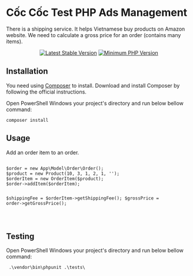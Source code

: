 # Cốc Cốc Test PHP Ads Management

There is a shipping service. It helps Vietnamese buy products on Amazon website. We need to calculate a gross price for an order (contains many items).

<p align="center">
 <a href="https://packagist.org/packages/phpunit/phpunit" rel="nofollow"><img src="https://camo.githubusercontent.com/9b3807037c636145c1db553fb23335eea8561acd/68747470733a2f2f696d672e736869656c64732e696f2f7061636b61676973742f762f706870756e69742f706870756e69742e7376673f7374796c653d666c61742d737175617265" alt="Latest Stable Version" data-canonical-src="https://img.shields.io/packagist/v/phpunit/phpunit.svg?style=flat-square" style="max-width:100%;"></a>
<a href="https://php.net/" rel="nofollow"><img src="https://camo.githubusercontent.com/c34ea040b7fc6a695365456cedaca2ce45d0e084/68747470733a2f2f696d672e736869656c64732e696f2f62616467652f7068702d253345253344253230372e322d3838393242462e7376673f7374796c653d666c61742d737175617265" alt="Minimum PHP Version" data-canonical-src="https://img.shields.io/badge/php-%3E%3D%207.2-8892BF.svg?style=flat-square" style="max-width:100%;"></a>
</p>

## Installation
<p>You need using <a href="https://getcomposer.org/" rel="nofollow">Composer</a> to install. Download and install Composer by following the official instructions.</p>
<p>Open PowerShell Windows your project's directory and run below bellow command:</p>
<pre><code>composer install</code></pre>

## Usage
<p>Add an order item to an order. </p>
<pre><code>
$order = new App\Model\Order\Order();
$product = new Product(10, 3, 1, 2, 1, '');
$orderItem = new OrderItem($product);
$order->addItem($orderItem);

$shippingFee = $orderItem->getShippingFee();
$grossPrice = order->getGrossPrice();

</code></pre>

## Testing
<p>Open PowerShell Windows your project's directory and run below bellow command:</p>
<pre><code> .\vendor\bin\phpunit .\tests\</code></pre>
